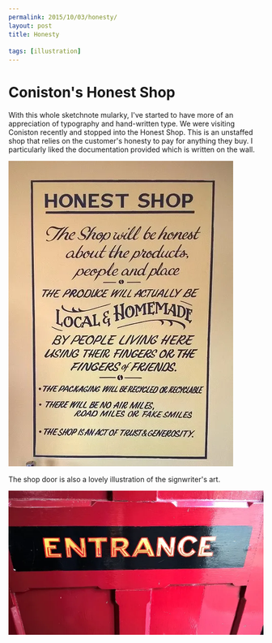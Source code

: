 ```yaml
---
permalink: 2015/10/03/honesty/
layout: post
title: Honesty

tags: [illustration]
---
```


# Coniston's Honest Shop

With this whole sketchnote mularky, I've started to have more of an appreciation of typography
and hand-written type. We were visiting Coniston recently and stopped into the Honest Shop. This is
an unstaffed shop that relies on the customer's honesty to pay for anything they buy. I particularly
liked the documentation provided which is written on the wall.

![shop rules](/img/posts/honesty/coniston-honest-shop.webp "Shop rules")

The shop door is also a lovely illustration of the signwriter's art.

![shop door](/img/posts/honesty/coniston-honest-shop-door.webp "Shop door")
